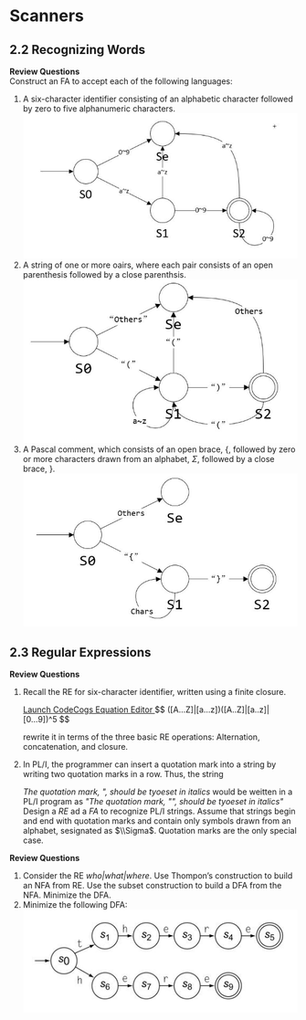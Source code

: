 # Scanners

## 2.2 Recognizing Words

**Review Questions**<br>
Construct an FA to accept each of the following languages:<br>

1. A six-character identifier consisting of an alphabetic character followed by zero to five alphanumeric characters.<br>
   ![2_2_1](2_2_1.jpg)
2. A string of one or more oairs, where each pair consists of an open parenthesis followed by a close parenthsis.<br>
   ![2_2_2](2_2_2.jpg)
3. A Pascal comment, which consists of an open brace, {, followed by zero or more characters drawn from an alphabet, $\Sigma$,  followed by a close brace, }.
   ![2_2_3](2_2_3.jpg)

## 2.3 Regular Expressions

**Review Questions**<br>

1. Recall the RE for six-character identifier, written using a finite closure.
   <html>
   <head>
   <script type="text/javascript" src="http://latex.codecogs.com/editor3.js"></script>
   </head>
   <body>
   <p><a href="javascript:OpenLatexEditor('testbox','html','')">
   Launch CodeCogs Equation Editor
   </a>
    $$ ([A...Z]|[a...z])([A..Z]|[a..z]|[0...9])^5 $$
   </p>
   </html>
      rewrite it in terms of the three basic RE operations: Alternation, concatenation, and closure.
2. In PL/I, the programmer can insert a quotation mark into a string by writing two quotation marks in a row. Thus, the string

   _The quotation mark, ", should be tyoeset in italics_
   would be  weitten in a PL/I program as 
   _"The quotation mark, "", should be tyoeset in italics"_
   Design a _RE_ ad a _FA_ to recognize PL/I strings. Assume that strings begin and end with quotation marks and contain only symbols drawn from an alphabet, sesignated as $\\Sigma$. Quotation marks are the only special case.

**Review Questions**<br>

1. Consider the RE _who|what|where_. Use Thompon’s construction to build an NFA from RE. Use the subset construction to build a DFA from the NFA. Minimize the DFA.
2. Minimize the following DFA:<br>
   ![DFA](DFA.jpg)
